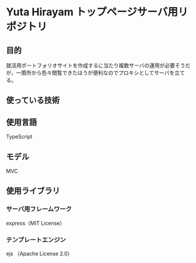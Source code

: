 # Yuta Hirayam トップページサーバ用リポジトリ

## 目的
就活用ポートフォリオサイトを作成するに当たり複数サーバの運用が必要そうだが，一箇所から色々閲覧できたほうが便利なのでプロキシとしてサーバを立てる。

## 使っている技術
## 使用言語
TypeScript
## モデル
MVC
## 使用ライブラリ
### サーバ用フレームワーク
express（MIT License）
### テンプレートエンジン
ejs （Apache License 2.0）